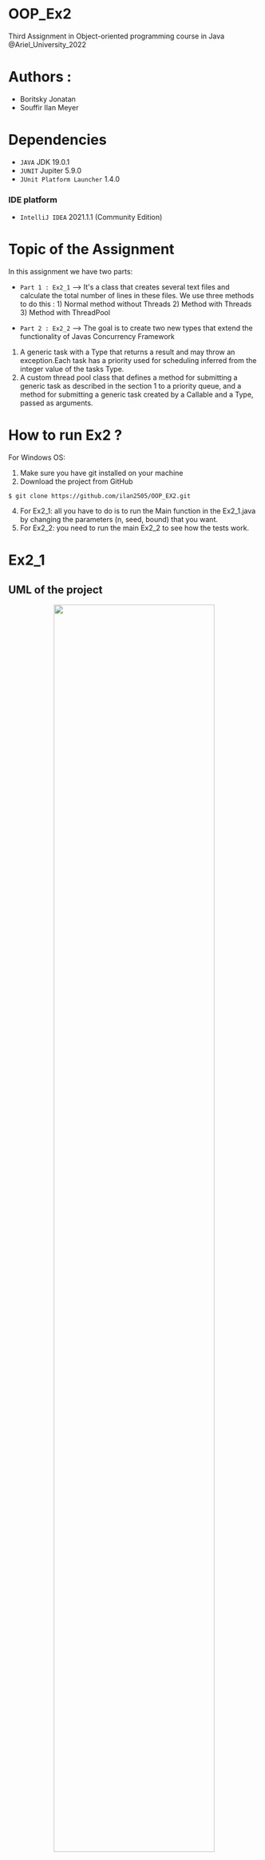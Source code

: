 # OOP_Ex2
Third Assignment in Object-oriented programming course in Java @Ariel_University_2022

# Authors :
* Boritsky Jonatan
* Souffir Ilan Meyer

# Dependencies

* ``JAVA`` JDK 19.0.1
* ``JUNIT`` Jupiter 5.9.0
* ``JUnit Platform Launcher`` 1.4.0

### IDE platform
* ``IntelliJ IDEA`` 2021.1.1 (Community Edition)

# Topic of the Assignment 
In this assignment we have two parts:
* ```Part 1 : Ex2_1``` -->  It's a class that creates several text files and calculate the total number of lines in these files. We use three methods to do this : 1) Normal method without Threads  2) Method with Threads  3) Method with ThreadPool 

* ```Part 2 : Ex2_2``` --> The goal is to create two new types that extend the functionality of Javas Concurrency Framework
1. A generic task with a Type that returns a result and may throw an exception.Each task has a priority used for scheduling inferred from the integer value of the tasks Type.
2. A custom thread pool class that defines a method for submitting a generic task as described in the section 1 to a priority queue, and a method for submitting a generic task created by a Callable<V> and a Type, passed as arguments. 

# How to run Ex2 ?
For Windows OS:  
1. Make sure you have git installed on your machine
2. Download the project from GitHub
```
$ git clone https://github.com/ilan2505/OOP_EX2.git
```
4. For Ex2_1: all you have to do is to run the Main function in the Ex2_1.java by changing the parameters (n, seed, bound) that you want.
5. For Ex2_2: you need to run the main Ex2_2 to see how the tests work.

# Ex2_1 
## UML of the project 
<p align="center">
  <img align="center" width=80% src = "https://user-images.githubusercontent.com/55143087/210436830-59020281-6a61-4902-8bca-98aa585104f9.png"/>
</p>

## Ex2_1 contains 4 classes :
### Ex2_1.java
This class creates several text files and calculate the total number of lines in these files with methods using nothing, threads and threadPool.<br>
Explanation of each methods :
* createTextFiles(int n, int seed, int bound) --> This method creates n text files on disk and returns an array of the file names. In each line we write a sentence : "Hello World".
* getNumOfLines(String[] fileNames) --> Gives the total number of lines in these files. This method doesn't use any thread.
* getNumOfLinesThreads(String[] fileNames) --> Gives the total number of lines in these files using Threads.
* getNumOfLinesThreadPool(String[] fileNames) --> Gives the total number of lines in these files using ThreadPool.

### functions.java
This class contains helps functions that we use in our Ex2_1.java class.<br>
Explanation of each methods :
* count_lines(String file_name) --> Opens a file and counts the lines inside the file.
* create_files(int num_file) --> Creates a new file with the name "file_X".
* write_files(String file_name, int num_lines) --> Writes "Hello World" in each line of the file.

### FileLineCounter.java
This class extends Thread that we need to use threads in our function number 3 "getNumOfLinesThreads(String[] fileNames)". <br>
Objects of this class :
* fileName --> Name of the file.
* numOfLines --> Number of lines.<br><br>
Explanation of each methods :
* FileLineCounter(String fileName) --> Constructor.
* run() --> Run method for the third function with threads.
* getNumOfLines() --> Gives the num of lines into threads.

### FileLineCounterCallable.java
This class is an implement of Callable that we need to use ThreadPool in our function number 4 "getNumOfLinesThreadPool(String[] fileNames)".<br>
Objects of this class :
* fileName --> Name of the file.
* numOfLines --> Number of lines.<br><br>
Explanation of each methods :
* FileLineCounterCallable(String fileName) --> Constructor.
* call() --> Call method for the forth function with ThreadPool.

## Results for our 3 functions 
### For n=100, seed=42, bound=999 :
```
[Normal Example]
Number of lines : 54096
Time : 93 ms

[Example using Threads]
Number of lines : 54096
Time : 80 ms

[Example using Threads Pool]
Number of lines : 54096
Time : 78 ms
```
### For n=1 000, seed=42, bound=9 999 :
```
[Normal Example]
Number of lines : 4945060
Time : 1157 ms

[Example using Threads]
Number of lines : 4945060
Time : 621 ms

[Example using Threads Pool]
Number of lines : 4945060
Time : 591 ms
```
### For n=1 000, seed=42, bound=99 999 :
```
[Normal Example]
Number of lines : 49029445
Time : 3674 ms

[Example using Threads]
Number of lines : 49029445
Time : 1892 ms

[Example using Threads Pool]
Number of lines : 49029445
Time : 1818 ms
```
### For n=10 000, seed=42, bound=99 999 :
```
[Normal Example]
Number of lines : 498839180
Time : 49523 ms

[Example using Threads]
Number of lines : 498839180
Time : 24363 ms

[Example using Threads Pool]
Number of lines : 498839180
Time : 23994 ms
```
### Explanation of the results we saw before :
We can conclude two important things: 
* the first is that the first method without using thread or thread pool is much slower than the other two methods. 
* the second is that for the other two methods (thread and threadPool) they are roughly equal with a slight advantage for threadPool which is a tiny bit faster. <br><br>

The reason is simple, it's just that thread and threadPool methods can perform several tasks at the same time unlike the first method which does one by one.
We can also see that the more files we have with more and more lines, the more the 3 methods will take longer to give the total number of lines in all the files. Conclusion always use Thread or ThreadPool depending on what you need to do in parallel !






# Ex2_2 

## UML of the project 
<p align="center">
  <img align="center" width=80% src = "https://user-images.githubusercontent.com/73108322/212267478-9d0bad8d-146a-4e73-892d-2f9f29fdf01c.png"/>
</p>

## Ex2_2 contains 6 classes :
### CustomExecutor.java
This class represents a custom executor service, implemented by extending ThreadPoolExecutor. <br>
Explanation of each methods :
* CustomExecutor() --> creates with number of threads a new custom executor.
* submit(Task<T> task) --> gives a future task to the executor service.
* submit(Callable<T> callable, TaskType type) --> submits a task with a task type, and gives this task to the executor service.
* submit(Callable callable) --> call the submit function with the default task type OTHER.
* beforeExecute(Thread t, Runnable r) --> This function is called when the thread pool is about to execute a task. The function cast the task to a future task adapter and get th priority of the task and assign it to the CurrentMax.
* getCurrentMax() --> returns the current max priority of the executed task in the queue.
* gracefullyTerminate() --> end off the executor service.


### Ex2_2.java
This class is a main class to run the tests. <br>
Explanation of each methods :
* partialTest() --> differents tests.


### FutureTaskAdapter.java
This class provides an adapter for task in order to enable the use of the inner priority queue of thread pool, which contains only runnable objects. <br>
Explanation of each methods :
* FutureTaskAdapter(Task<T> task) --> Constructor of the FutureTaskAdapter class.
* getPriority() --> returns the priority of the task.


### FutureTaskComparator.java
This class implements Callable. This class provides a comparator for future tasks. It compares between two future tasks by their tasks natural order. <br>
Explanation of each methods :
* compare(FutureTaskAdapter<T> t1, FutureTaskAdapter<T> t2) --> Compares the task with the task for order.


### Task.java
This class represents a task that can be executed by a custom thread pool. <br>
Explanation of each methods :
* Task(Callable<T> CallableObject, TaskType type) --> creates a new task with the given task and the task type.
* createTask(Callable<T> callableObject, TaskType type) --> creates a task with the given task and the task type.
createTask(Callable<T> callableObject) --> creates a task with the given task.
* getPriority() --> get the priority value of the type.
* call() --> calls the method for the task.

### TaskType.java
This class... <br>
Explanation of each methods :
* validatePriority(int priority) -->priority is represented by an integer value, ranging from 1 to 10, return  : whether the priority is valid or not

##  Description of the design and development considerations and provide techniques/patterns that we employed :
The solution we chose for this part is to adapt the ThreadPoolExecutor class to our needs. We did this by creating a custom executor service that extends ThreadPoolExecutor,
to scheduling the tasks in the queue according to their priority. <br>

Design patterns used:
1) ``Factory method pattern:`` We used this pattern to create the tasks.
2) ``Adapter pattern:`` We used this pattern to adapt Task to Runnable due to the inner priority queue constraints og the ThreadPoolExecutor, using FutureTaskAdapter
which implements Future to store the future result.

OOP principles used:
1) ``Inheritance:`` We used inheritance to extend the ThreadPoolExecutor class.
2) ``Interface:`` We used interface to define the Task class as Callable.

We used the following techniques:
1) ``Priority queue:`` We used a priority queue to store the tasks in the queue according to their priority.
2) ``Future:`` We used Future to store the future result of the task.
3) ``Callable:`` We used Callable to define the task as a callable object.
4) ``Comparator:`` We used Comparator to compare between two tasks according to their priority.


## Difficulties we have encountered and how we handled them :
We had encountered with the following difficulties:
1) We didn't succeed to find a way to avoid casting the Runnable object to FutureTaskAdapter in the beforeExecute method. Even though it stands in contradiction with one of the SOLID principles, we decided to leave it as it is.
2) We have noticed that the main thread reach the GetCurrentMax method before the thread pool executes the tasks called by the main thread. This is because the main thread is not a part of the thread pool.

## how the proposed design contributed to enhance the flexibility, performance, and maintainability of our code ?
The proposed design helps to enhance the flexibility, performance, and maintainability of our code in the following ways:
1) ``Flexibility:`` The proposed design allows us to change the order in which the tasks are executed in the queue according to their priority. By simply changing the comparator, we can change the order in which the tasks are executed.
2) ``Performance:`` The proposed design relies on the priority queue which is a data structure that is implemented using a heap. This data structure allows us to insert and remove elements in O(log(n)) time complexity. This is much better than the O(n) time complexity of the linked list. Additionally, by using the built-in methods of ThreadPoolExecutor, we can make sure that the queue is thread-safe.
3) ``Maintainability:`` The code is simply and by using familiar APIs and design patterns makes it easy to understand and maintain.


